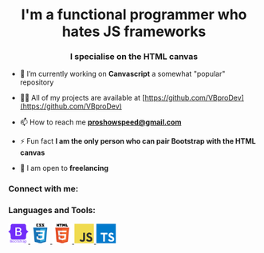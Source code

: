 <meta charset="UTF-8">
    <meta name="viewport" content="width=device-width, initial-scale=1.0">
    <meta name="description" content="The HTML canvas enthusiast, open for jobs and collaboration">
    <meta name="keywords" content="html, canvas, hire, jobs, freelancer, bootstrap, js, frontend, developer, dev">
    <meta name="author" content="Viraj Bijpuria">
    <meta property="og:title" content="The HTML canvas expert">
    <meta property="og:description"
        content="The HTML canvas enthusiast, open for jobs and collaboration">
<meta property="og:url" content="https://github.com/VBproDev/">
<h1 align="center">I'm a functional programmer who hates JS frameworks</h1>
<h3 align="center">I specialise on the HTML canvas</h3>

- 🔭 I’m currently working on <b>Canvascript</b> a somewhat "popular" repository

- 👨‍💻 All of my projects are available at [https://github.com/VBproDev](https://github.com/VBproDev)

- 📫 How to reach me **proshowspeed@gmail.com**

- ⚡ Fun fact **I am the only person who can pair Bootstrap with the HTML canvas**

- 💸 I am open to **freelancing**

<h3 align="left">Connect with me:</h3>
<p align="left">
</p>

<h3 align="left">Languages and Tools:</h3>
<p align="left"> <a href="https://getbootstrap.com" target="_blank" rel="noreferrer"> <img src="https://raw.githubusercontent.com/devicons/devicon/master/icons/bootstrap/bootstrap-plain-wordmark.svg" alt="bootstrap" width="40" height="40"/> </a> <a href="https://www.w3schools.com/css/" target="_blank" rel="noreferrer"> <img src="https://raw.githubusercontent.com/devicons/devicon/master/icons/css3/css3-original-wordmark.svg" alt="css3" width="40" height="40"/> </a> <a href="https://www.w3.org/html/" target="_blank" rel="noreferrer"> <img src="https://raw.githubusercontent.com/devicons/devicon/master/icons/html5/html5-original-wordmark.svg" alt="html5" width="40" height="40"/> </a> <a href="https://developer.mozilla.org/en-US/docs/Web/JavaScript" target="_blank" rel="noreferrer"> <img src="https://raw.githubusercontent.com/devicons/devicon/master/icons/javascript/javascript-original.svg" alt="javascript" width="40" height="40"/> </a> <a href="https://www.typescriptlang.org/" target="_blank" rel="noreferrer"> <img src="https://raw.githubusercontent.com/devicons/devicon/master/icons/typescript/typescript-original.svg" alt="typescript" width="40" height="40"/> </a> </p>
